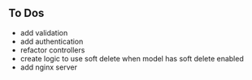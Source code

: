 ## To Dos
- add validation
- add authentication
- refactor controllers
- create logic to use soft delete when model has soft delete enabled
- add nginx server